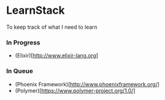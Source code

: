 # LearnStack
To keep track of what I need to learn

### In Progress
- (Elixir)[http://www.elixir-lang.org]

### In Queue
- (Phoenix Framework)[http://www.phoenixframework.org/]
- (Polymer)[https://www.polymer-project.org/1.0/]